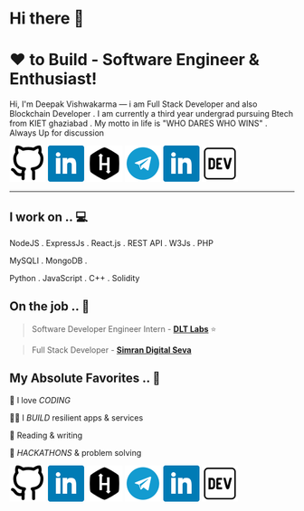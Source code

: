 # Hi there 👋

<!--
**iamdeepakvishwa/iamdeepakvishwa** is a ✨ _special_ ✨ repository because its `README.md` (this file) appears on your GitHub profile.


<!-- section - intro -->
<!--#### **SDE** @ **HashedIn | Microsoft | ISRO** -->

# ❤ to Build - Software Engineer & Enthusiast!


Hi, I'm Deepak Vishwakarma — i am Full Stack Developer and also Blockchain Developer . I am currently a third year undergrad pursuing Btech from KIET ghaziabad . My motto in life is "WHO DARES WHO WINS" . Always Up for discussion

<!-- section - intro -->

<!-- section - social media icons -->

[![](https://github.com/iamdeepakvishwa/iamdeepakvishwa/blob/master/asset/icons/iconfinder_github_3325136.png)](https://github.com/iamdeepakvishwa)
[![](https://github.com/iamdeepakvishwa/iamdeepakvishwa/blob/master/asset/icons/iconfinder_square-linkedin_317725.png)](https://www.linkedin.com/in/vishopvishwa/)
[![](https://github.com/iamdeepakvishwa/iamdeepakvishwa/blob/master/asset/icons/iconfinder_160_Hackerrank_logo_logos_4373713.png)](https://www.hackerrank.com/vishop_vishwa)
[![](https://github.com/iamdeepakvishwa/iamdeepakvishwa/blob/master/asset/icons/iconfinder_social-56_1591869.png)](https://t.me/vishop_vishwa)
[![](https://github.com/iamdeepakvishwa/iamdeepakvishwa/blob/master/asset/icons/iconfinder_square-linkedin_317725.png)](https://twitter.com/iamdeepakvishwa)
[![](https://github.com/iamdeepakvishwa/iamdeepakvishwa/blob/master/asset/icons/iconfinder_84_Dev_logo_logos_4394314.png)](https://dev.to/iamdeepakvishwa)

<!-- section - social media icons -->

 ---

<!-- section - skills -->

## I work on .. 💻

NodeJS . ExpressJs . React.js . REST API . W3Js . PHP

MySQLI . MongoDB . 

Python . JavaScript . C++ . Solidity

<!-- section - skills -->

<!-- section - job details -->

## On the job .. 💯

> Software Developer Engineer Intern - [**DLT Labs**](https://dltlabs.io/)  ⭐

> Full Stack Developer - [**Simran Digital Seva**](https://simrandigitalseva.com/)



<!-- section - job details -->


<!-- section - interests -->

## My Absolute Favorites .. 💖

🦄 I love _CODING_

👨‍💻 I _BUILD_ resilient apps & services

📰 Reading & writing 

🍕 _HACKATHONS_ & problem solving

<!-- section - interests -->



<!-- section - blogs -->
[![](https://github.com/iamdeepakvishwa/iamdeepakvishwa/blob/master/asset/icons/iconfinder_github_3325136.png)](https://github.com/iamdeepakvishwa)
[![](https://github.com/iamdeepakvishwa/iamdeepakvishwa/blob/master/asset/icons/iconfinder_square-linkedin_317725.png)](https://www.linkedin.com/in/vishopvishwa/)
[![](https://github.com/iamdeepakvishwa/iamdeepakvishwa/blob/master/asset/icons/iconfinder_160_Hackerrank_logo_logos_4373713.png)](https://www.hackerrank.com/vishop_vishwa)
[![](https://github.com/iamdeepakvishwa/iamdeepakvishwa/blob/master/asset/icons/iconfinder_social-56_1591869.png)](https://t.me/vishop_vishwa)
[![](https://github.com/iamdeepakvishwa/iamdeepakvishwa/blob/master/asset/icons/iconfinder_square-linkedin_317725.png)](https://twitter.com/iamdeepakvishwa)
[![](https://github.com/iamdeepakvishwa/iamdeepakvishwa/blob/master/asset/icons/iconfinder_84_Dev_logo_logos_4394314.png)](https://dev.to/iamdeepakvishwa)
